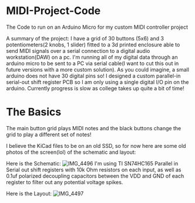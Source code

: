 # MIDI-Project-Code
The Code to run on an Arduino Micro for my custom MIDI controller project

A summary of the project:
I have a grid of 30 buttons (5x6) and 3 potentiometers(2 knobs, 1 slider) fitted to a 3d printed enclosure able to send MIDI signals over a serial connection to a digital audio workstation(DAW) on a pc. I'm running all of my digital data through an arduino micro to be sent to a PC via serial cable(I want to cut this out in future versions with a more custom solution). As you could imagine, a small arduino does not have 30 digital pins so! I designed a custom parallel-in serial-out shift register PCB so I am only using a single digital I/O pin on the arduino. Currently progress is slow as college takes up quite a bit of time! 

# The Basics
The main button grid plays MIDI notes and the black buttons change the grid to play a different set of notes!

I believe the KiCad files to be on  an old SSD, so for now here are some old photos of the screen(lol) of the schematic and layout:

Here is the Schematic:
![IMG_4496](https://github.com/jlb2637/MIDI-Project-Code/assets/47393028/3c6a9140-a08c-40da-90bb-71652ff9517d)
I'm using TI SN74HC165 Parallel in Serial out shift registers with 10k Ohm resistors on each input, as well as 0.1uf polarized decoupling capacitors between the VDD and GND of each register to filter out any potential voltage spikes.
  
Here is the Layout:
![IMG_4497](https://github.com/jlb2637/MIDI-Project-Code/assets/47393028/f9208187-e540-4cf6-9d01-83b1f0a04513)
  
